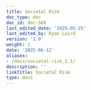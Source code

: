 ```yaml
---
title: Societal Risk
doc_type: doc
doc_id: doc-560
last_edited_date: '2025-05-25'
last_edited_by: Ryan Laird
version: '1.0'
weight: 2
date: '2025-06-12'
aliases:
- /docs/societal-risk_1_1/
description: ''
linkTitle: Societal Risk
type: docs
---
```


<!-- Unsupported block type: unsupported -->
